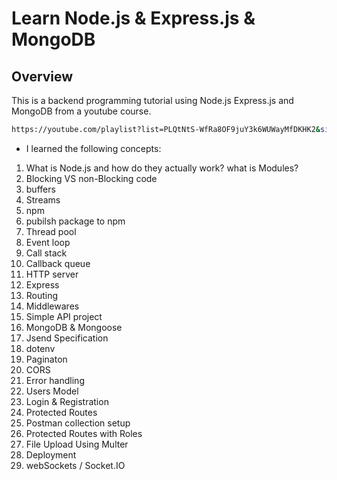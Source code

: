 # Learn Node.js & Express.js & MongoDB

## Overview
This is a backend programming tutorial using Node.js Express.js and MongoDB from a youtube course.
```bash
https://youtube.com/playlist?list=PLQtNtS-WfRa8OF9juY3k6WUWayMfDKHK2&si=EcxhwF8cOc50KVAM
```
- I learned the following concepts:
1. What is Node.js and how do they actually work? what is Modules?
2. Blocking VS non-Blocking code
3. buffers
4. Streams
5. npm
6. pubilsh package to npm
7. Thread pool
8. Event loop
9. Call stack
10. Callback queue
11. HTTP server
12. Express
13. Routing
14. Middlewares
15. Simple API project
16. MongoDB & Mongoose 
17. Jsend Specification
18. dotenv
19. Paginaton
20. CORS
21. Error handling
22. Users Model
23. Login & Registration
24. Protected Routes
25. Postman collection setup
26. Protected Routes with Roles
27. File Upload Using Multer
28. Deployment
29. webSockets / Socket.IO


